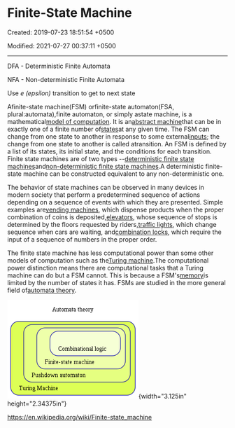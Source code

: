 # Finite-State Machine

Created: 2019-07-23 18:51:54 +0500

Modified: 2021-07-27 00:37:11 +0500

---

DFA - Deterministic Finite Automata

NFA - Non-deterministic Finite Automata

Use *e (epsilon)* transition to get to next state



Afinite-state machine(FSM) orfinite-state automaton(FSA, plural:automata),finite automaton, or simply astate machine, is a mathematical[model of computation](https://en.wikipedia.org/wiki/Model_of_computation). It is an[abstract machine](https://en.wikipedia.org/wiki/Abstract_machine)that can be in exactly one of a finite number of[states](https://en.wikipedia.org/wiki/State_(computer_science))at any given time. The FSM can change from one state to another in response to some external[inputs](https://en.wikipedia.org/wiki/Input_(computer_science)); the change from one state to another is called atransition. An FSM is defined by a list of its states, its initial state, and the conditions for each transition. Finite state machines are of two types --[deterministic finite state machines](https://en.wikipedia.org/wiki/Deterministic_finite_automaton)and[non-deterministic finite state machines](https://en.wikipedia.org/wiki/Nondeterministic_finite_automaton).A deterministic finite-state machine can be constructed equivalent to any non-deterministic one.



The behavior of state machines can be observed in many devices in modern society that perform a predetermined sequence of actions depending on a sequence of events with which they are presented. Simple examples are[vending machines](https://en.wikipedia.org/wiki/Vending_machine), which dispense products when the proper combination of coins is deposited,[elevators](https://en.wikipedia.org/wiki/Elevator), whose sequence of stops is determined by the floors requested by riders,[traffic lights](https://en.wikipedia.org/wiki/Traffic_light), which change sequence when cars are waiting, and[combination locks](https://en.wikipedia.org/wiki/Combination_lock), which require the input of a sequence of numbers in the proper order.



The finite state machine has less computational power than some other models of computation such as the[Turing machine](https://en.wikipedia.org/wiki/Turing_machine).The computational power distinction means there are computational tasks that a Turing machine can do but a FSM cannot. This is because a FSM's[memory](https://en.wikipedia.org/wiki/Computer_memory)is limited by the number of states it has. FSMs are studied in the more general field of[automata theory](https://en.wikipedia.org/wiki/Automata_theory).



![](media/Finite-State-Machine-image1.png){width="3.125in" height="2.34375in"}





<https://en.wikipedia.org/wiki/Finite-state_machine>

